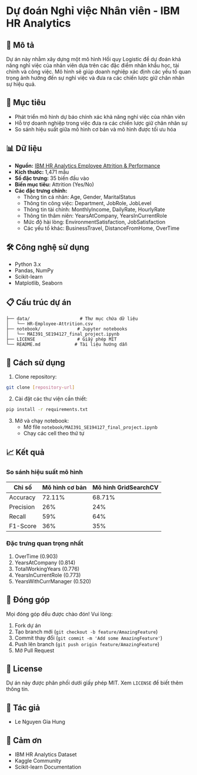 # Dự đoán Nghỉ việc Nhân viên - IBM HR Analytics

## 📝 Mô tả
Dự án này nhằm xây dựng một mô hình Hồi quy Logistic để dự đoán khả năng nghỉ việc của nhân viên dựa trên các đặc điểm nhân khẩu học, tài chính và công việc. Mô hình sẽ giúp doanh nghiệp xác định các yếu tố quan trọng ảnh hưởng đến sự nghỉ việc và đưa ra các chiến lược giữ chân nhân sự hiệu quả.

## 🎯 Mục tiêu
- Phát triển mô hình dự báo chính xác khả năng nghỉ việc của nhân viên
- Hỗ trợ doanh nghiệp trong việc đưa ra các chiến lược giữ chân nhân sự
- So sánh hiệu suất giữa mô hình cơ bản và mô hình được tối ưu hóa

## 📊 Dữ liệu
- **Nguồn:** [IBM HR Analytics Employee Attrition & Performance](https://www.kaggle.com/datasets/pavansubhasht/ibm-hr-analytics-attrition-dataset/data)
- **Kích thước:** 1,471 mẫu
- **Số đặc trưng:** 35 biến đầu vào
- **Biến mục tiêu:** Attrition (Yes/No)
- **Các đặc trưng chính:**
  - Thông tin cá nhân: Age, Gender, MaritalStatus
  - Thông tin công việc: Department, JobRole, JobLevel
  - Thông tin tài chính: MonthlyIncome, DailyRate, HourlyRate
  - Thông tin thâm niên: YearsAtCompany, YearsInCurrentRole
  - Mức độ hài lòng: EnvironmentSatisfaction, JobSatisfaction
  - Các yếu tố khác: BusinessTravel, DistanceFromHome, OverTime

## 🛠️ Công nghệ sử dụng
- Python 3.x
- Pandas, NumPy
- Scikit-learn
- Matplotlib, Seaborn

## 📋 Cấu trúc dự án
```
├── data/                   # Thư mục chứa dữ liệu
│   └── HR-Employee-Attrition.csv
├── notebook/              # Jupyter notebooks
│   └── MAI391_SE194127_final_project.ipynb
├── LICENSE                # Giấy phép MIT
└── README.md             # Tài liệu hướng dẫn
```

## 🚀 Cách sử dụng
1. Clone repository:
```bash
git clone [repository-url]
```

2. Cài đặt các thư viện cần thiết:
```bash
pip install -r requirements.txt
```

3. Mở và chạy notebook:
   - Mở file `notebook/MAI391_SE194127_final_project.ipynb`
   - Chạy các cell theo thứ tự

## 📈 Kết quả
### So sánh hiệu suất mô hình
| Chỉ số | Mô hình cơ bản | Mô hình GridSearchCV |
|--------|----------------|---------------------|
| Accuracy | 72.11% | 68.71% |
| Precision | 26% | 24% |
| Recall | 59% | 64% |
| F1-Score | 36% | 35% |

### Đặc trưng quan trọng nhất
1. OverTime (0.903)
2. YearsAtCompany (0.814)
3. TotalWorkingYears (0.776)
4. YearsInCurrentRole (0.773)
5. YearsWithCurrManager (0.520)

## 🤝 Đóng góp
Mọi đóng góp đều được chào đón! Vui lòng:
1. Fork dự án
2. Tạo branch mới (`git checkout -b feature/AmazingFeature`)
3. Commit thay đổi (`git commit -m 'Add some AmazingFeature'`)
4. Push lên branch (`git push origin feature/AmazingFeature`)
5. Mở Pull Request

## 📄 License
Dự án này được phân phối dưới giấy phép MIT. Xem `LICENSE` để biết thêm thông tin.

## 👥 Tác giả
- Le Nguyen Gia Hung

## 🙏 Cảm ơn
- IBM HR Analytics Dataset
- Kaggle Community
- Scikit-learn Documentation